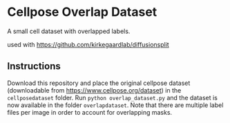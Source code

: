 # Cellpose Overlap Dataset

A small cell dataset with overlapped labels.

used with https://github.com/kirkegaardlab/diffusionsplit

## Instructions
Download this repository and place the original cellpose dataset (downloadable from https://www.cellpose.org/dataset) in the `cellposedataset` folder.
Run `python overlap_dataset.py` and the dataset is now available in the folder `overlapdataset`.
Note that there are multiple label files per image in order to account for overlapping masks.
